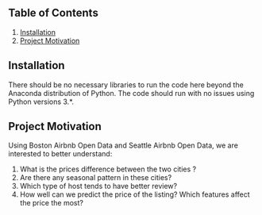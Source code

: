 ## Table of Contents
1. [Installation](#installation)
2. [Project Motivation](#projectmotivation)

## Installation
There should be no necessary libraries to run the code here beyond the Anaconda distribution of Python. The code should run with no issues using Python versions 3.*.

## Project Motivation
Using Boston Airbnb Open Data and Seattle Airbnb Open Data, we are interested to better understand:
1. What is the prices difference between the two cities ?
2. Are there any seasonal pattern in these cities?
3. Which type of host tends to have better review?
4. How well can we predict the price of the listing? Which features affect the price the most?
